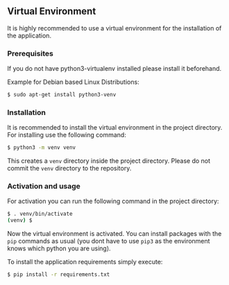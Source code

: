## Virtual Environment

It is highly recommended to use a virtual environment
for the installation of the application.

### Prerequisites  

If you do not have python3-virtualenv installed please install it
beforehand.

Example for Debian based Linux Distributions:
```bash
$ sudo apt-get install python3-venv 
```

### Installation

It is recommended to install the virtual environment in the
project directory. For installing use the following command:

```bash
$ python3 -m venv venv
```

This creates a `venv` directory inside the project directory.
Please do not commit the `venv` directory to the repository.

### Activation and usage

For activation you can run the following command in the project
directory:

```bash
$ . venv/bin/activate
(venv) $
```

Now the virtual environment is activated. You can install packages
with the `pip` commands as usual (you dont have to use `pip3` as
the environment knows which python you are using).

To install the application requirements simply execute:

```bash
$ pip install -r requirements.txt
``` 